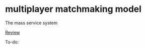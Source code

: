 # multiplayer matchmaking model
 The mass service system

[Review](https://branch-ranunculus-cb1.notion.site/32ec9e78697d4d1dbcea7e77f27c1a49)


To-do:
